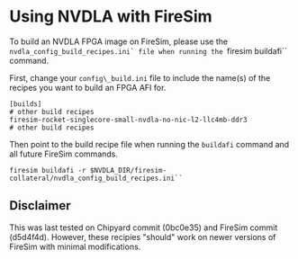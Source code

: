 # Using NVDLA with FireSim

To build an NVDLA FPGA image on FireSim, please use the ``nvdla_config_build_recipes.ini` file when running the ``firesim buildafi`` command.

First, change your ``config\_build.ini`` file to include the name(s) of the recipes you want to build an FPGA AFI for.

```
[builds]
# other build recipes
firesim-rocket-singlecore-small-nvdla-no-nic-l2-llc4mb-ddr3
# other build recipes
```

Then point to the build recipe file when running the ``buildafi`` command and all future FireSim commands.

```
firesim buildafi -r $NVDLA_DIR/firesim-collateral/nvdla_config_build_recipes.ini``
```

## Disclaimer

This was last tested on Chipyard commit (0bc0e35) and FireSim commit (d5d4f4d).
However, these recipies "should" work on newer versions of FireSim with minimal modifications.
